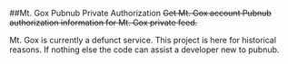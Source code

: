 ##Mt. Gox Pubnub Private Authorization
~~Get Mt. Gox account Pubnub authorization information for Mt. Gox private feed.~~

Mt. Gox is currently a defunct service. This project is here for historical reasons. If nothing else the code can assist a developer new to pubnub.
